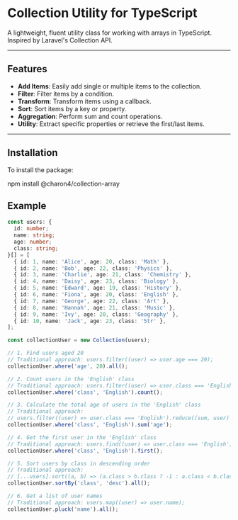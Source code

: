 # Collection Utility for TypeScript

A lightweight, fluent utility class for working with arrays in TypeScript. Inspired by Laravel's Collection API.

---

## Features

- **Add Items**: Easily add single or multiple items to the collection.
- **Filter**: Filter items by a condition.
- **Transform**: Transform items using a callback.
- **Sort**: Sort items by a key or property.
- **Aggregation**: Perform sum and count operations.
- **Utility**: Extract specific properties or retrieve the first/last items.

---

## Installation

To install the package:

npm install @charon4/collection-array

## Example

```typescript
const users: {
  id: number;
  name: string;
  age: number;
  class: string;
}[] = [
  { id: 1, name: 'Alice', age: 20, class: 'Math' },
  { id: 2, name: 'Bob', age: 22, class: 'Physics' },
  { id: 3, name: 'Charlie', age: 21, class: 'Chemistry' },
  { id: 4, name: 'Daisy', age: 23, class: 'Biology' },
  { id: 5, name: 'Edward', age: 19, class: 'History' },
  { id: 6, name: 'Fiona', age: 20, class: 'English' },
  { id: 7, name: 'George', age: 22, class: 'Art' },
  { id: 8, name: 'Hannah', age: 21, class: 'Music' },
  { id: 9, name: 'Ivy', age: 20, class: 'Geography' },
  { id: 10, name: 'Jack', age: 23, class: '5tr' },
];

const collectionUser = new Collection(users);

// 1. Find users aged 20
// Traditional approach: users.filter((user) => user.age === 20);
collectionUser.where('age', 20).all();

// 2. Count users in the 'English' class
// Traditional approach: users.filter((user) => user.class === 'English').length;
collectionUser.where('class', 'English').count();

// 3. Calculate the total age of users in the 'English' class
// Traditional approach:
// users.filter((user) => user.class === 'English').reduce((sum, user) => sum + user.age, 0);
collectionUser.where('class', 'English').sum('age');

// 4. Get the first user in the 'English' class
// Traditional approach: users.find((user) => user.class === 'English');
collectionUser.where('class', 'English').first();

// 5. Sort users by class in descending order
// Traditional approach:
// [...users].sort((a, b) => (a.class > b.class ? -1 : a.class < b.class ? 1 : 0));
collectionUser.sortBy('class', 'desc').all();

// 6. Get a list of user names
// Traditional approach: users.map((user) => user.name);
collectionUser.pluck('name').all();